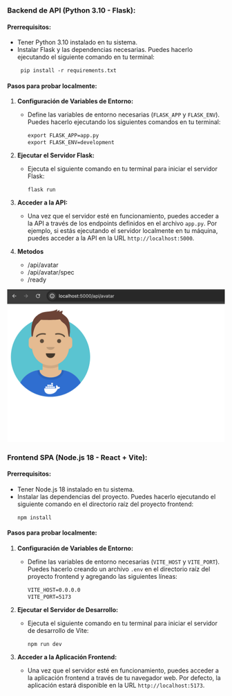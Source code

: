 ### Backend de API (Python 3.10 - Flask):

#### Prerrequisitos:
- Tener Python 3.10 instalado en tu sistema.
- Instalar Flask y las dependencias necesarias. Puedes hacerlo ejecutando el siguiente comando en tu terminal:
  ```
   pip install -r requirements.txt
  ```

#### Pasos para probar localmente:
1. **Configuración de Variables de Entorno:**
   - Define las variables de entorno necesarias (`FLASK_APP` y `FLASK_ENV`). Puedes hacerlo ejecutando los siguientes comandos en tu terminal:
     ```
     export FLASK_APP=app.py
     export FLASK_ENV=development
     ```
   
2. **Ejecutar el Servidor Flask:**
   - Ejecuta el siguiente comando en tu terminal para iniciar el servidor Flask:
     ```
     flask run
     ```

3. **Acceder a la API:**
   - Una vez que el servidor esté en funcionamiento, puedes acceder a la API a través de los endpoints definidos en el archivo `app.py`. Por ejemplo, si estás ejecutando el servidor localmente en tu máquina, puedes acceder a la API en la URL `http://localhost:5000`.

4. **Metodos**
    - /api/avatar
    - /api/avatar/spec
    - /ready

![](./docs/1.png)

### Frontend SPA (Node.js 18 - React + Vite):

#### Prerrequisitos:
- Tener Node.js 18 instalado en tu sistema.
- Instalar las dependencias del proyecto. Puedes hacerlo ejecutando el siguiente comando en el directorio raíz del proyecto frontend:
  ```
  npm install
  ```

#### Pasos para probar localmente:
1. **Configuración de Variables de Entorno:**
   - Define las variables de entorno necesarias (`VITE_HOST` y `VITE_PORT`). Puedes hacerlo creando un archivo `.env` en el directorio raíz del proyecto frontend y agregando las siguientes líneas:
     ```
     VITE_HOST=0.0.0.0
     VITE_PORT=5173
     ```
   
2. **Ejecutar el Servidor de Desarrollo:**
   - Ejecuta el siguiente comando en tu terminal para iniciar el servidor de desarrollo de Vite:
     ```
     npm run dev
     ```

3. **Acceder a la Aplicación Frontend:**
   - Una vez que el servidor esté en funcionamiento, puedes acceder a la aplicación frontend a través de tu navegador web. Por defecto, la aplicación estará disponible en la URL `http://localhost:5173`.

